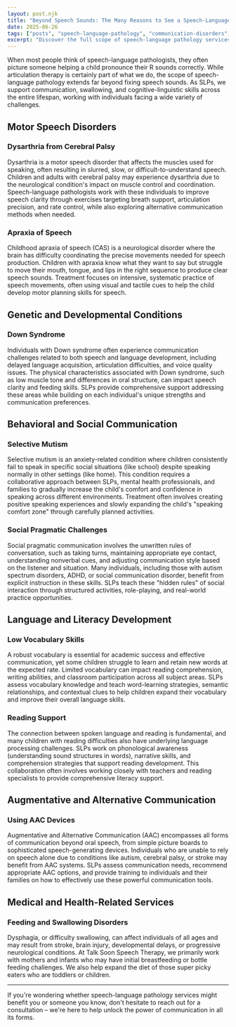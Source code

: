 ```yaml
---
layout: post.njk
title: "Beyond Speech Sounds: The Many Reasons to See a Speech-Language Pathologist"
date: 2025-06-26
tags: ["posts", "speech-language-pathology", "communication-disorders", "motor-speech", "social-communication", "AAC", "feeding-disorders", "language-development"]
excerpt: "Discover the full scope of speech-language pathology services beyond articulation therapy, from motor speech disorders to feeding challenges and everything in between."
---
```


When most people think of speech-language pathologists, they often picture someone helping a child pronounce their R sounds correctly. While articulation therapy is certainly part of what we do, the scope of speech-language pathology extends far beyond fixing speech sounds. As SLPs, we support communication, swallowing, and cognitive-linguistic skills across the entire lifespan, working with individuals facing a wide variety of challenges.

## Motor Speech Disorders

### Dysarthria from Cerebral Palsy
Dysarthria is a motor speech disorder that affects the muscles used for speaking, often resulting in slurred, slow, or difficult-to-understand speech. Children and adults with cerebral palsy may experience dysarthria due to the neurological condition's impact on muscle control and coordination. Speech-language pathologists work with these individuals to improve speech clarity through exercises targeting breath support, articulation precision, and rate control, while also exploring alternative communication methods when needed.

### Apraxia of Speech
Childhood apraxia of speech (CAS) is a neurological disorder where the brain has difficulty coordinating the precise movements needed for speech production. Children with apraxia know what they want to say but struggle to move their mouth, tongue, and lips in the right sequence to produce clear speech sounds. Treatment focuses on intensive, systematic practice of speech movements, often using visual and tactile cues to help the child develop motor planning skills for speech.

## Genetic and Developmental Conditions

### Down Syndrome
Individuals with Down syndrome often experience communication challenges related to both speech and language development, including delayed language acquisition, articulation difficulties, and voice quality issues. The physical characteristics associated with Down syndrome, such as low muscle tone and differences in oral structure, can impact speech clarity and feeding skills. SLPs provide comprehensive support addressing these areas while building on each individual's unique strengths and communication preferences.

## Behavioral and Social Communication

### Selective Mutism
Selective mutism is an anxiety-related condition where children consistently fail to speak in specific social situations (like school) despite speaking normally in other settings (like home). This condition requires a collaborative approach between SLPs, mental health professionals, and families to gradually increase the child's comfort and confidence in speaking across different environments. Treatment often involves creating positive speaking experiences and slowly expanding the child's "speaking comfort zone" through carefully planned activities.

### Social Pragmatic Challenges
Social pragmatic communication involves the unwritten rules of conversation, such as taking turns, maintaining appropriate eye contact, understanding nonverbal cues, and adjusting communication style based on the listener and situation. Many individuals, including those with autism spectrum disorders, ADHD, or social communication disorder, benefit from explicit instruction in these skills. SLPs teach these "hidden rules" of social interaction through structured activities, role-playing, and real-world practice opportunities.

## Language and Literacy Development

### Low Vocabulary Skills
A robust vocabulary is essential for academic success and effective communication, yet some children struggle to learn and retain new words at the expected rate. Limited vocabulary can impact reading comprehension, writing abilities, and classroom participation across all subject areas. SLPs assess vocabulary knowledge and teach word-learning strategies, semantic relationships, and contextual clues to help children expand their vocabulary and improve their overall language skills.

### Reading Support
The connection between spoken language and reading is fundamental, and many children with reading difficulties also have underlying language processing challenges. SLPs work on phonological awareness (understanding sound structures in words), narrative skills, and comprehension strategies that support reading development. This collaboration often involves working closely with teachers and reading specialists to provide comprehensive literacy support.

## Augmentative and Alternative Communication

### Using AAC Devices
Augmentative and Alternative Communication (AAC) encompasses all forms of communication beyond oral speech, from simple picture boards to sophisticated speech-generating devices. Individuals who are unable to rely on speech alone due to conditions like autism, cerebral palsy, or stroke may benefit from AAC systems. SLPs assess communication needs, recommend appropriate AAC options, and provide training to individuals and their families on how to effectively use these powerful communication tools.

## Medical and Health-Related Services

### Feeding and Swallowing Disorders
Dysphagia, or difficulty swallowing, can affect individuals of all ages and may result from stroke, brain injury, developmental delays, or progressive neurological conditions. At Talk Soon Speech Therapy, we primarily work with mothers and infants who may have initial breastfeeding or bottle feeding challenges. We also help expand the diet of those super picky eaters who are toddlers or children.

---

If you're wondering whether speech-language pathology services might benefit you or someone you know, don't hesitate to reach out for a consultation – we're here to help unlock the power of communication in all its forms. 
